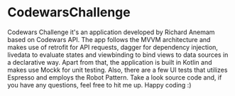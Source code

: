 # CodewarsChallenge
Codewars Challenge it's an application developed by Richard Anemam based on Codewars API. The app follows the MVVM architecture and makes use of retrofit for API requests,
dagger for dependency injection, livedata to evaluate states and viewbinding to bind views to data sources in a declarative way. Apart from that, the application is built in Kotlin and makes use Mockk for unit testing. Also, there are a few UI tests that utilizes Espresso and employs the Robot Pattern. Take a look source code and, if you have any questions, feel free to hit me up. Happy coding :)


